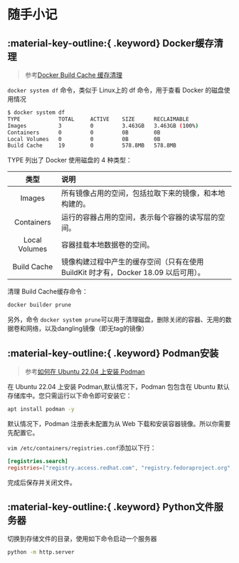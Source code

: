 # 随手小记

## :material-key-outline:{ .keyword} Docker缓存清理 

> 参考[Docker Build Cache 缓存清理 ](https://blog.51cto.com/u_1472521/5981360)

`docker system df`​​ 命令，类似于 Linux上的 df 命令，用于查看 Docker 的磁盘使用情况

```bash
$ docker system df
TYPE            TOTAL     ACTIVE    SIZE      RECLAIMABLE
Images          3         0         3.463GB   3.463GB (100%)
Containers      0         0         0B        0B
Local Volumes   0         0         0B        0B
Build Cache     19        0         578.8MB   578.8MB
```

TYPE 列出了 Docker 使用磁盘的 4 种类型：

|     类型      | 说明                                                                                |
| :-----------: | :---------------------------------------------------------------------------------- |
|    Images     | 所有镜像占用的空间，包括拉取下来的镜像，和本地构建的。                              |
|  Containers   | 运行的容器占用的空间，表示每个容器的读写层的空间。                                  |
| Local Volumes | 容器挂载本地数据卷的空间。                                                          |
|  Build Cache  | 镜像构建过程中产生的缓存空间（只有在使用 BuildKit 时才有，Docker 18.09 以后可用）。 |

清理 Build Cache缓存命令：

```bash
docker builder prune
```

另外，命令 `​​docker system prune`​​ 可以用于清理磁盘，删除关闭的容器、无用的数据卷和网络，以及dangling镜像（即无tag的镜像）

## :material-key-outline:{ .keyword} Podman安装

> 参考[如何在 Ubuntu 22.04 上安装 Podman](https://cn.linux-console.net/?p=3521)

在 Ubuntu 22.04 上安装 Podman,默认情况下，Podman 包包含在 Ubuntu 默认存储库中。您只需运行以下命令即可安装它：

```bash
apt install podman -y
```

默认情况下，Podman 注册表未配置为从 Web 下载和安装容器镜像。所以你需要先配置它。

`vim /etc/containers/registries.conf`添加以下行：

```conf
[registries.search]
registries=["registry.access.redhat.com", "registry.fedoraproject.org", "docker.io"]
```

完成后保存并关闭文件。

## :material-key-outline:{ .keyword} Python文件服务器

切换到存储文件的目录，使用如下命令启动一个服务器

```bash
python -m http.server
```


